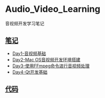 # Audio_Video_Learning
音视频开发学习笔记

## [笔记](https://github.com/FreakLee/Audio_Video_Learning/tree/main/01_Note)

* [Day1-音视频基础](https://github.com/FreakLee/Audio_Video_Learning/blob/main/01_Note/01_%E9%9F%B3%E8%A7%86%E9%A2%91%E5%9F%BA%E7%A1%80.md)
* [Day2-Mac OS音视频开发环境搭建](https://github.com/FreakLee/Audio_Video_Learning/blob/main/01_Note/02_Mac%20OS%E6%90%AD%E5%BB%BA%E9%9F%B3%E8%A7%86%E9%A2%91%E5%BC%80%E5%8F%91%E7%8E%AF%E5%A2%83.md)
* [Day3-使用FFmpeg命令进行音视频处理](https://github.com/FreakLee/Audio_Video_Learning/blob/main/01_Note/03_FFmpeg%20Command%20Line%20Tools.md)
* [Day4-Qt开发基础](https://github.com/FreakLee/Audio_Video_Learning/blob/main/01_Note/04_Qt_Basic.md)

## [代码](https://github.com/FreakLee/Audio_Video_Learning/tree/main/02_Code)
